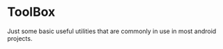 # ToolBox
Just some basic useful utilities that are commonly in use in most android projects.













